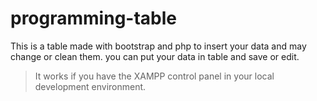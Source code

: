 # programming-table
This is a table made with bootstrap and php to insert your data and may change or clean them.
you can put your data in table and save or edit.
> It works if you have the XAMPP control panel in your local development environment.
